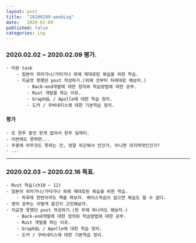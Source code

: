 ```yaml
---
layout: post
title:  "20200209-weekLog"
date:   2020-02-09
published: false
categories: Log
---
```

### 2020.02.02 ~ 2020.02.09 평가.
    - 미완 task
        - 일본어 히라가나/가타가나 외에 제대로된 복습을 위한 학습.  
        - 지금껏 못했던 post 작성하기.(위에 것부터 차례대로 해보자.)  
            - Back-end개발에 대한 정의와 학습방법에 대한 공부.  
            - Rust 개발을 하는 이유.  
            - GraphQL / Apollo에 대한 학습 정리.  
            - 도커 / 쿠버네티스에 대한 기본학습 정리.  

#### 평가
    - 또 한주 동안 한게 없어서 한주 딜레이.  
    - 이번에도 못하면...  
    - 주중에 아무것도 못하는 건, 정말 피곤해서 인건가, 아니면 의지박약인건가?  
    - ...   

---

### 2020.02.03 ~ 2020.02.16 목표.
    - Rust 학습(ch10 ~ 12)  
    - 일본어 히라가나/가타가나 외에 제대로된 복습을 위한 학습.  
        - 하루에 한번이라도 책을 펴보자. 베이스학습이 없으면 복습도 할 수 없다.  
    - 영어 공부는 어떻게 할건지 고민해보자.  
    - 지금껏 못했던 post 작성하기.(한 주에 하나라도 해보자.)  
        - Back-end개발에 대한 정의와 학습방법에 대한 공부.  
        - Rust 개발을 하는 이유.  
        - GraphQL / Apollo에 대한 학습 정리.  
        - 도커 / 쿠버네티스에 대한 기본학습 정리.  